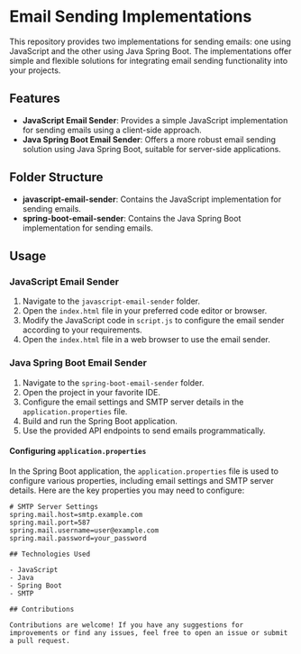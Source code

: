 # Email Sending Implementations

This repository provides two implementations for sending emails: one using JavaScript and the other using Java Spring Boot. The implementations offer simple and flexible solutions for integrating email sending functionality into your projects.

## Features

- **JavaScript Email Sender**: Provides a simple JavaScript implementation for sending emails using a client-side approach.
- **Java Spring Boot Email Sender**: Offers a more robust email sending solution using Java Spring Boot, suitable for server-side applications.

## Folder Structure

- **javascript-email-sender**: Contains the JavaScript implementation for sending emails.
- **spring-boot-email-sender**: Contains the Java Spring Boot implementation for sending emails.

## Usage

### JavaScript Email Sender

1. Navigate to the `javascript-email-sender` folder.
2. Open the `index.html` file in your preferred code editor or browser.
3. Modify the JavaScript code in `script.js` to configure the email sender according to your requirements.
4. Open the `index.html` file in a web browser to use the email sender.

### Java Spring Boot Email Sender

1. Navigate to the `spring-boot-email-sender` folder.
2. Open the project in your favorite IDE.
3. Configure the email settings and SMTP server details in the `application.properties` file.
4. Build and run the Spring Boot application.
5. Use the provided API endpoints to send emails programmatically.

#### Configuring `application.properties`

In the Spring Boot application, the `application.properties` file is used to configure various properties, including email settings and SMTP server details. Here are the key properties you may need to configure:

```properties
# SMTP Server Settings
spring.mail.host=smtp.example.com
spring.mail.port=587
spring.mail.username=user@example.com
spring.mail.password=your_password

## Technologies Used

- JavaScript
- Java
- Spring Boot
- SMTP

## Contributions

Contributions are welcome! If you have any suggestions for improvements or find any issues, feel free to open an issue or submit a pull request.

